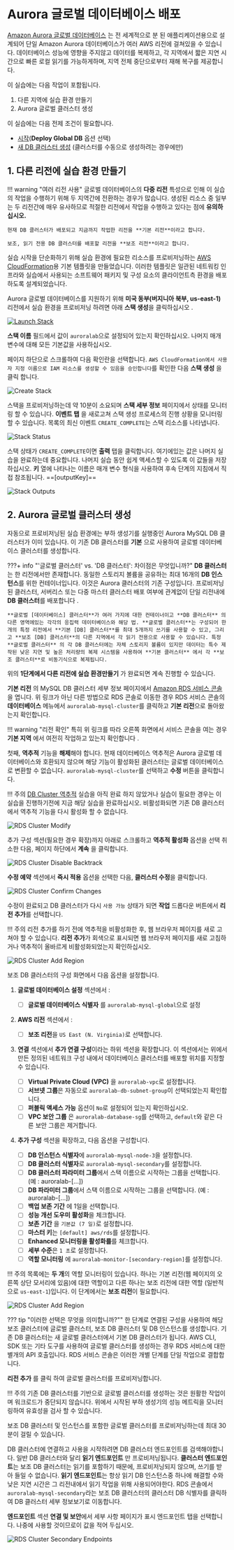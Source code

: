 # Aurora 글로벌 데이터베이스 배포

<a href="https://docs.aws.amazon.com/AmazonRDS/latest/AuroraUserGuide/aurora-global-database.html" target="_blank">Amazon Aurora 글로벌 데이터베이스</a> 는 전 세계적으로 분 된 애플리케이션용으로 설계되어 단일 Amazon Aurora 데이터베이스가 여러 AWS 리전에 걸쳐있을 수 있습니다. 데이터베이스 성능에 영향을 주지않고 데이터를 복제하고, 각 지역에서 짧은 지연 시간으로 빠른 로컬 읽기를 가능하게하며, 지역 전체 중단으로부터 재해 복구를 제공합니다.

이 실습에는 다음 작업이 포함됩니다.

1. 다른 지역에 실습 환경 만들기
2. Aurora 글로벌 클러스터 생성

이 실습에는 다음 전제 조건이 필요합니다.

* [시작](/prereqs/environment/)(**Deploy Global DB** 옵션 선택)
* [새 DB 클러스터 생성](/provisioned/create/) (클러스터를 수동으로 생성하려는 경우에만)


## 1. 다른 리전에 실습 환경 만들기

!!! warning "여러 리전 사용"
    글로벌 데이터베이스의 **다중 리전** 특성으로 인해 이 실습의 작업을 수행하기 위해 두 지역간에 전환하는 경우가 많습니다. 생성된 리소스 중 일부는 두 리전간에 매우 유사하므로 적절한 리전에서 작업을 수행하고 있다는 점에 **유의하십시오.**

    현재 DB 클러스터가 배포되고 지금까지 작업한 리전을 **기본 리전**이라고 합니다.

    보조, 읽기 전용 DB 클러스터를 배포할 리전을 **보조 리전**이라고 합니다.

실습 시작을 단순화하기 위해 실습 환경에 필요한 리소스를 프로비저닝하는  <a href="https://aws.amazon.com/cloudformation/" target="_blank">AWS CloudFormation</a>용 기본 템플릿을 만들었습니다. 이러한 템플릿은 일관된 네트워킹 인프라와 실습에서 사용되는 소프트웨어 패키지 및 구성 요소의 클라이언트측 환경을 배포하도록 설계되었습니다.

Aurora 글로벌 데이터베이스를 지원하기 위해 **미국 동부(버지니아 북부, us-east-1)** 리전에서 실습 환경을 프로비저닝 하려면 아래 **스택 생성**을 클릭하십시오 .

<a href="https://console.aws.amazon.com/cloudformation/home?region=us-east-1#/stacks/create/review?stackName=auroralab&templateURL=https://s3.amazonaws.com/ams-stack-prod-content-us-east-1/templates/lab_template.yml&param_deployCluster=No&param_deployML=No&param_deployGDB=Yes&param_isSecondary=Yes" target="_blank"><img src="/assets/images/cloudformation-launch-stack.png" alt="Launch Stack"></a>

**스택 이름** 필드에서 값이 `auroralab`으로 설정되어 있는지 확인하십시오. 나머지 매개 변수에 대해 모든 기본값을 사용하십시오.

페이지 하단으로 스크롤하여 다음 확인란을 선택합니다. `AWS CloudFormation에서 사용자 지정 이름으로 IAM 리소스를 생성할 수 있음을 승인합니다`를 확인한 다음 **스택 생성** 을 클릭 합니다.

<span class="image">![Create Stack](cfn-create-stack-confirm.png?raw=true)</span>

스택을 프로비저닝하는데 약 10분이 소요되며 **스택 세부 정보** 페이지에서 상태를 모니터링 할 수 있습니다. **이벤트 탭** 을 새로고쳐 스택 생성 프로세스의 진행 상황을 모니터링 할 수 있습니다. 목록의 최신 이벤트 `CREATE_COMPLETE`는 스택 리소스를 나타냅니다.


<span class="image">![Stack Status](cfn-stack-status.png?raw=true)</span>

스택 상태가 `CREATE_COMPLETE`이면 **출력** 탭을 클릭합니다. 여기에있는 값은 나머지 실습을 완료하는데 중요합니다. 나머지 실습 동안 쉽게 액세스할 수 있도록 이 값들을 저장하십시오. **키** 열에 나타나는 이름은 매개 변수 형식을 사용하여 후속 단계의 지침에서 직접 참조됩니다. ==[outputKey]==


<span class="image">![Stack Outputs](cfn-stack-outputs.png?raw=true)</span>


## 2. Aurora 글로벌 클러스터 생성

자동으로 프로비저닝된 실습 환경에는 부하 생성기를 실행중인 Aurora MySQL DB 클러스터가 이미 있습니다. 이 기존 DB 클러스터를 **기본** 으로 사용하여 글로벌 데이터베이스 클러스터를 생성합니다.


???+ info "'글로벌 클러스터' vs. 'DB 클러스터': 차이점은 무엇입니까?"
    **DB 클러스터**는 한 리전에서만 존재합니다. 동일한 스토리지 볼륨을 공유하는 최대 16개의 **DB 인스턴스**를 위한 컨테이너입니다. 이것은 Aurora 클러스터의 기존 구성입니다. 프로비저닝된 클러스터, 서버리스 또는 다중 마스터 클러스터 배포 여부에 관계없이 단일 리전내에 **DB 클러스터**를 배포합니다 .

    **글로벌 [데이터베이스] 클러스터**가 여러 가지에 대한 컨테이너이고 **DB 클러스터** 의 다른 영역에있는 각각의 응집력 데이터베이스와 해당 법. **글로벌 클러스터**는 구성되어 한 개의 특정 리전에서 **기본 [DB] 클러스터**를 최대 5개까지 쓰기를 사용할 수 있고, 그리고 **보조 [DB] 클러스터**의 다른 지역에서 각 읽기 전용으로 사용할 수 있습니다. 특정 **글로벌 클러스터** 의 각 DB 클러스터에는 자체 스토리지 볼륨이 있지만 데이터는 특수 제작된 낮은 지연 및 높은 처리량의 복제 시스템을 사용하여 **기본 클러스터** 에서 각 **보조 클러스터**로 비동기식으로 복제됩니다.


위의 **1단계에서 다른 리전에 실습 환경만들기** 가 완료되면 계속 진행할 수 있습니다.


**기본 리전** 의 MySQL DB 클러스터 세부 정보 페이지에서 <a href="https://console.aws.amazon.com/rds/home#database:id=auroralab-mysql-cluster;is-cluster=true" target="_blank">Amazon RDS 서비스 콘솔</a> 을 엽니다. 위 링크가 아닌 다른 방법으로 RDS 콘솔로 이동한 경우 RDS 서비스 콘솔의 **데이터베이스** 메뉴에서 `auroralab-mysql-cluster`를 클릭하고 **기본 리전**으로 돌아왔는지 확인합니다.

!!! warning "리전 확인"
    특히 위 링크를 따라 오른쪽 화면에서 서비스 콘솔을 여는 경우 **기본 지역** 에서 여전히 작업하고 있는지 확인합니다 .


첫째, **역추적** 기능을 **해제**해야 합니다. 현재 데이터베이스 역추적은 Aurora 글로벌 데이터베이스와 호환되지 않으며 해당 기능이 활성화된 클러스터는 글로벌 데이터베이스로 변환할 수 없습니다. `auroralab-mysql-cluster`를 선택하고 **수정** 버튼을 클릭합니다.



!!! 주의
    [DB Cluster 역추적](/provisioned/backtrack/) 실습을 아직 완료 하지 않았거나 실습이 필요한 경우는 이 실습을 진행하기전에 지금 해당 실습을 완료하십시오. 비활성화되면 기존 DB 클러스터에서 역추적 기능을 다시 활성화 할 수 없습니다.



<span class="image">![RDS Cluster Modify](rds-cluster-action-modify.png?raw=true)</span>

추가 구성 섹션(필요한 경우 확장)까지 아래로 스크롤하고 **역추적 활성화** 옵션을 선택 취소한 다음, 페이지 하단에서 **계속** 을 클릭합니다.


<span class="image">![RDS Cluster Disable Backtrack](rds-cluster-disable-backtrack.png?raw=true)</span>

**수정 예약** 섹션에서 **즉시 적용** 옵션을 선택한 다음, **클러스터 수정**을 클릭합니다.


<span class="image">![RDS Cluster Confirm Changes](rds-cluster-modify-confirm.png?raw=true)</span>


수정이 완료되고 DB 클러스터가 다시 `사용 가능` 상태가 되면 **작업** 드롭다운 버튼에서 **리전 추가**를 선택합니다.


!!! 주의
    리전 추가를 하기 전에 역추적을 비활성화한 후, 웹 브라우저 페이지를 새로 고쳐야 할 수 있습니다. **리전 추가**가 회색으로 표시되면 웹 브라우저 페이지를 새로 고침하거나 역추적이 올바르게 비활성화되었는지 확인하십시오.


<span class="image">![RDS Cluster Add Region](rds-cluster-action-add.png?raw=true)</span>

보조 DB 클러스터의 구성 화면에서 다음 옵션을 설정합니다.

1. **글로벌 데이터베이스 설정** 섹션에서 :

    * [ ] **글로벌 데이터베이스 식별자** 를 `auroralab-mysql-global`으로 설정

2. **AWS 리전** 섹션에서 :

    * [ ] **보조 리전**을 `US East (N. Virginia)`로 선택합니다.

3. **연결** 섹션에서 **추가 연결 구성**이라는 하위 섹션을 확장합니다. 이 섹션에서는 위에서 만든 정의된 네트워크 구성 내에서 데이터베이스 클러스터를 배포할 위치를 지정할 수 있습니다.

    * [ ] **Virtual Private Cloud (VPC)** 을 `auroralab-vpc`로 설정합니다.
    * [ ] **서브넷 그룹**은 자동으로 `auroralab-db-subnet-group`이 선택되었는지 확인합니다.
    * [ ] **퍼블릭 액세스 가능** 옵션이 `No`로 설정되어 있는지 확인하십시오.
    * [ ] **VPC 보안 그룹** 은 `auroralab-database-sg`를 선택하고, `default`와 같은 다른 보안 그룹은 제거합니다.

4. **추가 구성** 섹션을 확장하고, 다음 옵션을 구성합니다.

    * [ ] **DB 인스턴스 식별자**에 `auroralab-mysql-node-3`을 설정합니다.
    * [ ] **DB 클러스터 식별자**로 `auroralab-mysql-secondary`를 설정합니다.
    * [ ] **DB 클러스터 파라미터 그룹**에서 스택 이름으로 시작하는 그룹을 선택합니다.  (예 : auroralab-[...])
    * [ ] **DB 파라미터 그룹**에서 스택 이름으로 시작하는 그룹을 선택합니다. (예 : auroralab-[...])
    * [ ] **백업 보존 기간** 에 1일을 선택합니다.
    * [ ] **성능 개선 도우미 활성화**을 체크합니다.
    * [ ] **보존 기간** 을 `기본값 (7 일)`로 설정합니다.
    * [ ] **마스터 키**는 `[default] aws/rds`를 설정합니다.
    * [ ] **Enhanced 모니터링을 활성화를**를 체크합니다.
    * [ ] **세부 수준**은 `1 초`로 설정합니다.
    * [ ] **역할 모니터링** 에 `auroralab-monitor-[secondary-region]`를 설정합니다.

!!! 주의
    목록에는 **두 개**의 역할 모니터링이 있습니다. 하나는 기본 리전(웹 페이지의 오른쪽 상단 모서리에 있음)에 대한 역할이고 다른 하나는 보조 리전에 대한 역할 (일반적으로 `us-east-1`)입니다. 이 단계에서는 **보조 리전**이 필요합니다.



<span class="image">![RDS Cluster Add Region](rds-cluster-add-region.png?raw=true)</span>

??? tip "이러한 선택은 무엇을 의미합니까?""
    한 단계로 연결된 구성을 사용하여 해당 보조 클러스터에 글로벌 클러스터, 보조 DB 클러스터 및 DB 인스턴스를 생성합니다. 기존 DB 클러스터는 새 글로벌 클러스터에서 기본 DB 클러스터가 됩니다. AWS CLI, SDK 또는 기타 도구를 사용하여 글로벌 클러스터를 생성하는 경우 RDS 서비스에 대한 별개의 API 호출입니다. RDS 서비스 콘솔은 이러한 개별 단계를 단일 작업으로 결합합니다.


**리전 추가** 를 클릭 하여 글로벌 클러스터를 프로비저닝합니다.


!!! 주의
    기존 DB 클러스터를 기반으로 글로벌 클러스터를 생성하는 것은 원활한 작업이며 워크로드가 중단되지 않습니다. 위에서 시작된 부하 생성기의 성능 메트릭을 모니터링하여 유효성을 검사 할 수 있습니다.



보조 DB 클러스터 및 인스턴스를 포함한 글로벌 클러스터를 프로비저닝하는데 최대 30분이 걸릴 수 있습니다.

DB 클러스터에 연결하고 사용을 시작하려면 DB 클러스터 엔드포인트를 검색해야합니다. 일반 DB 클러스터와 달리 **읽기 엔드포인트** 만 프로비저닝됩니다. **클러스터 엔드포인트**는 보조 DB 클러스터는 읽기를 포함하기 때문에, 프로비저닝되지 않으며, 쓰기를 받아 들일 수 없습니다. **읽기 엔드포인트**는 항상 읽기 DB 인스턴스중 하나에 해결할 수와 낮은 지연 시간은 그 리전내에서 읽기 작업을 위해 사용되어야한다. RDS 콘솔에서  `auroralab-mysql-secondary`라는 보조 DB 클러스터의 클러스터 DB 식별자를 클릭하여 DB 클러스터 세부 정보보기로 이동합니다.

**엔드포인트** 섹션 **연결 및 보안**에서 세부 사항 페이지가 표시 엔드포인트 탭을 선택합니다. 나중에 사용할 것이므로이 값을 적어 두십시오.


<span class="image">![RDS Cluster Secondary Endpoints](rds-cluster-secondary-endpoints.png?raw=true)</span>


